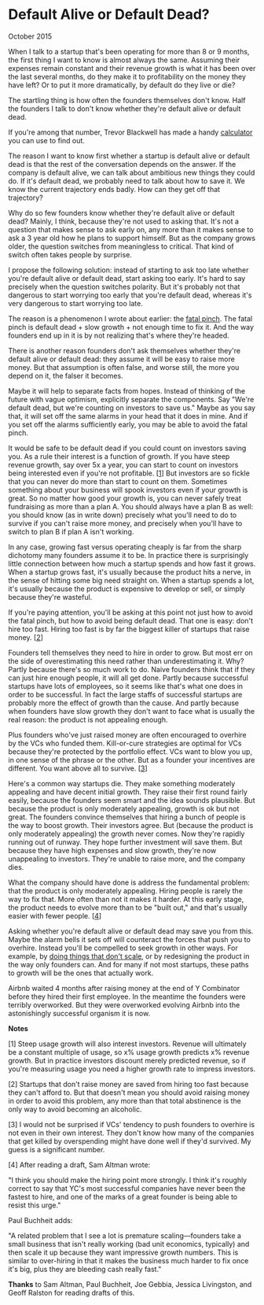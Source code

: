 # Default Alive or Default Dead?

October 2015  
  
When I talk to a startup that's been operating for more than 8 or
9 months, the first thing I want to know is almost always the same.
Assuming their expenses remain constant and their revenue growth
is what it has been over the last several months, do they make it to
profitability on the money they have left? Or to put it more
dramatically, by default do they live or die?  
  
The startling thing is how often the founders themselves don't know.
Half the founders I talk to don't know whether they're default alive
or default dead.  
  
If you're among that number, Trevor Blackwell has made a handy
[calculator](http://growth.tlb.org/#) you can use to find out.  
  
The reason I want to know first whether a startup is default alive
or default dead is that the rest of the conversation depends on the
answer. If the company is default alive, we can talk about ambitious
new things they could do. If it's default dead, we probably need
to talk about how to save it. We know the current trajectory ends
badly. How can they get off that trajectory?  
  
Why do so few founders know whether they're default alive or default
dead? Mainly, I think, because they're not used to asking that.
It's not a question that makes sense to ask early on, any more than
it makes sense to ask a 3 year old how he plans to support
himself. But as the company grows older, the question switches from
meaningless to critical. That kind of switch often takes people
by surprise.  
  
I propose the following solution: instead of starting to ask too
late whether you're default alive or default dead, start asking too
early. It's hard to say precisely when the question switches
polarity. But it's probably not that dangerous to start worrying
too early that you're default dead, whereas it's very dangerous to
start worrying too late.  
  
The reason is a phenomenon I wrote about earlier: the
[fatal pinch](pinch.html).
The fatal pinch is default dead + slow growth + not enough
time to fix it. And the way founders end up in it is by not realizing
that's where they're headed.  
  
There is another reason founders don't ask themselves whether they're
default alive or default dead: they assume it will be easy to raise
more money. But that assumption is often false, and worse still, the
more you depend on it, the falser it becomes.  
  
Maybe it will help to separate facts from hopes. Instead of thinking
of the future with vague optimism, explicitly separate the components.
Say "We're default dead, but we're counting on investors to save
us." Maybe as you say that, it will set off the same alarms in your
head that it does in mine. And if you set off the alarms sufficiently
early, you may be able to avoid the fatal pinch.  
  
It would be safe to be default dead if you could count on investors
saving you. As a rule their interest is a function of
growth. If you have steep revenue growth, say over 5x a year, you
can start to count on investors being interested even if you're not
profitable.
[[1](#f1n)]
But investors are so fickle that you can never
do more than start to count on them. Sometimes something about your
business will spook investors even if your growth is great. So no
matter how good your growth is, you can never safely treat fundraising
as more than a plan A. You should always have a plan B as well: you
should know (as in write down) precisely what you'll need to do to
survive if you can't raise more money, and precisely when you'll 
have to switch to plan B if plan A isn't working.  
  
In any case, growing fast versus operating cheaply is far from the
sharp dichotomy many founders assume it to be. In practice there
is surprisingly little connection between how much a startup spends
and how fast it grows. When a startup grows fast, it's usually
because the product hits a nerve, in the sense of hitting some big
need straight on. When a startup spends a lot, it's usually because
the product is expensive to develop or sell, or simply because
they're wasteful.  
  
If you're paying attention, you'll be asking at this point not just
how to avoid the fatal pinch, but how to avoid being default dead.
That one is easy: don't hire too fast. Hiring too fast is by far
the biggest killer of startups that raise money.
[[2](#f2n)]  
  
Founders tell themselves they need to hire in order to grow. But
most err on the side of overestimating this need rather than
underestimating it. Why? Partly because there's so much work to
do. Naive founders think that if they can just hire enough
people, it will all get done. Partly because successful startups have
lots of employees, so it seems like that's what one does in order
to be successful. In fact the large staffs of successful startups
are probably more the effect of growth than the cause. And
partly because when founders have slow growth they don't want to
face what is usually the real reason: the product is not appealing
enough.  
  
Plus founders who've just raised money are often encouraged to
overhire by the VCs who funded them. Kill-or-cure strategies are
optimal for VCs because they're protected by the portfolio effect.
VCs want to blow you up, in one sense of the phrase or the other.
But as a founder your incentives are different. You want above all
to survive.
[[3](#f3n)]  
  
Here's a common way startups die. They make something moderately
appealing and have decent initial growth. They raise their first
round fairly easily, because the founders seem smart and the idea
sounds plausible. But because the product is only moderately
appealing, growth is ok but not great. The founders convince
themselves that hiring a bunch of people is the way to boost growth.
Their investors agree. But (because the product is only moderately
appealing) the growth never comes. Now they're rapidly running out
of runway. They hope further investment will save them. But because
they have high expenses and slow growth, they're now unappealing
to investors. They're unable to raise more, and the company dies.  
  
What the company should have done is address the fundamental problem:
that the product is only moderately appealing. Hiring people is
rarely the way to fix that. More often than not it makes it harder.
At this early stage, the product needs to evolve more than to be
"built out," and that's usually easier with fewer people.
[[4](#f4n)]  
  
Asking whether you're default alive or default dead may save you
from this. Maybe the alarm bells it sets off will counteract the
forces that push you to overhire. Instead you'll be compelled to
seek growth in other ways. For example, by [doing
things that don't scale](ds.html), or by redesigning the product in the
way only founders can.
And for many if not most startups, these paths to growth will be
the ones that actually work.  
  
Airbnb waited 4 months after raising money at the end of Y Combinator
before they hired their first employee. In the meantime the founders
were terribly overworked. But they were overworked evolving Airbnb
into the astonishingly successful organism it is now.  
  
  
  
  
  
**Notes**  
  
[1]
Steep usage growth will also interest investors. Revenue
will ultimately be a constant multiple of usage, so x% usage growth
predicts x% revenue growth. But in practice investors discount
merely predicted revenue, so if you're measuring usage you need a
higher growth rate to impress investors.  
  
[2]
Startups that don't raise money are saved from hiring too
fast because they can't afford to. But that doesn't mean you should
avoid raising money in order to avoid this problem, any more than
that total abstinence is the only way to avoid becoming an alcoholic.  
  
[3]
I would not be surprised if VCs' tendency to push founders
to overhire is not even in their own interest. They don't know how
many of the companies that get killed by overspending might have
done well if they'd survived. My guess is a significant number.  
  
[4]
After reading a draft, Sam Altman wrote:  
  
"I think you should make the hiring point more strongly. I think
it's roughly correct to say that YC's most successful companies
have never been the fastest to hire, and one of the marks of a great
founder is being able to resist this urge."  
  
Paul Buchheit adds:  
  
"A related problem that I see a lot is premature scaling—founders
take a small business that isn't really working (bad unit economics,
typically) and then scale it up because they want impressive growth
numbers. This is similar to over-hiring in that it makes the business
much harder to fix once it's big, plus they are bleeding cash really
fast."  
  

**Thanks** to Sam Altman, Paul Buchheit, Joe Gebbia, Jessica Livingston,
and Geoff Ralston for reading drafts of this.  
  
